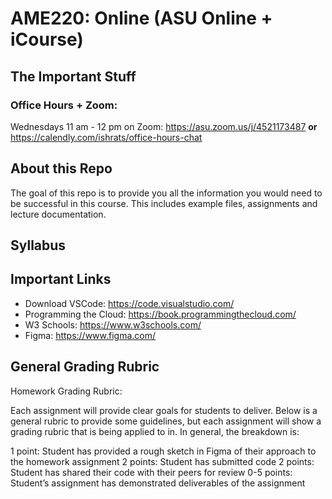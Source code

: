 # AME220: Online (ASU Online + iCourse) 
## The Important Stuff 
### Office Hours + Zoom:  
Wednesdays 11 am - 12 pm on Zoom: https://asu.zoom.us/j/4521173487 
**or**
https://calendly.com/ishrats/office-hours-chat 

## About this Repo

The goal of this repo is to provide you all the information you would need to be successful in this course.  This includes example files, assignments and lecture documentation. 

## Syllabus 



## Important Links 

* Download VSCode: https://code.visualstudio.com/ 
* Programming the Cloud: https://book.programmingthecloud.com/
* W3 Schools: https://www.w3schools.com/
* Figma: https://www.figma.com/ 

## General Grading Rubric

Homework Grading Rubric: 

Each assignment will provide clear goals for students to deliver.   Below is a general rubric to provide some guidelines, but each assignment will show a grading rubric that is being applied to in.  In general, the breakdown is: 

1 point: Student has provided a rough sketch in Figma of their approach to the homework assignment 
2 points: Student has submitted code
2 points: Student has shared their code with their peers for review 
0-5 points: Student’s assignment has demonstrated deliverables  of the assignment




